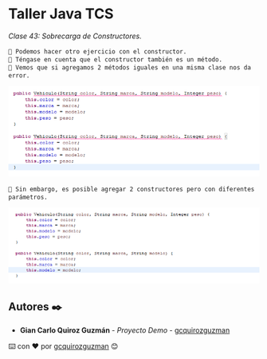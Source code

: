 # Taller Java TCS

_Clase 43: Sobrecarga de Constructores._

```  
📢 Podemos hacer otro ejercicio con el constructor.
📢 Téngase en cuenta que el constructor también es un método.
📢 Vemos que si agregamos 2 métodos iguales en una misma clase nos da error.
```

![Error: imagen no ha sido cargada](https://github.com/gcquirozguzman/java-tcs-202001/blob/Clase-42/imagenes/pagina_42_4.png)

```
📢 Sin embargo, es posible agregar 2 constructores pero con diferentes parámetros.
```

![Error: imagen no ha sido cargada](https://github.com/gcquirozguzman/java-tcs-202001/blob/Clase-42/imagenes/pagina_42_5.png)

## Autores ✒️

* **Gian Carlo Quiroz Guzmán** - *Proyecto Demo* - [gcquirozguzman](https://github.com/gcquirozguzman)



⌨️ con ❤️ por [gcquirozguzman](https://github.com/gcquirozguzman) 😊
